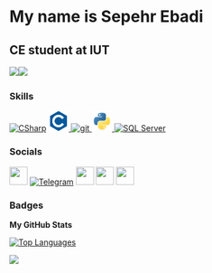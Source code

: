 My name is Sepehr Ebadi
===============================

CE student at IUT
-----------------------------


<a href="https://twitter.com/imsepeh_r" target="_blank" rel="noreferrer"><img
                  src="https://img.shields.io/twitter/follow/imsepeh_r?logo=twitter&style=for-the-badge&color=0891b2&labelColor=1c1917"
                /></a><a href="https://github.com/imsepehr" target="_blank" rel="noreferrer"><img
                  src="https://img.shields.io/github/followers/imsepehr?logo=github&style=for-the-badge&color=0891b2&labelColor=1c1917" /></a>
                  
### Skills
<p align="left">
            <a href="https://docs.microsoft.com/en-us/dotnet/csharp/" target="_blank" rel="noreferrer"><img src="https://raw.githubusercontent.com/danielcranney/readme-generator/main/public/icons/skills/csharp-colored.svg" width="36" height="36" alt="CSharp" /></a>
  <a href="" target="_blank" rel="noreferrer"> <img src="https://raw.githubusercontent.com/devicons/devicon/master/icons/c/c-plain.svg" alt="C" width="36" height="36"/> </a>
  <a href="" target="_blank" rel="noreferrer"> <img src="https://www.vectorlogo.zone/logos/git-scm/git-scm-icon.svg" alt="git" width="36" height="36"/> </a>
  <a href="" target="_blank" rel="noreferrer"> <img  src="https://raw.githubusercontent.com/devicons/devicon/master/icons/python/python-original.svg" alt="python" width="36" height="36"/> </a>
  <a href="" target="_blank" rel="noreferrer"> <img  src="https://github.com/file-icons/DevOpicons/blob/master/svg/mysql.svg" alt="SQL Server" width="36" height="36"/> </a>
   
</p>
                    
### Socials
                  
<p align="left">
    <a href="https://www.instagram.com/imsepeh_r" target="_blank" rel="noreferrer"><img src="https://raw.githubusercontent.com/danielcranney/readme-generator/main/public/icons/socials/instagram.svg" width="32" height="32" /></a>
    <a href="https://t.me/ImAlirewza" target="_blank" rel="noreferrer"><img src="https://www.vectorlogo.zone/logos/telegram/telegram-icon.svg" alt="Telegram" height="32" width="32" /></a>
  <a href="https://www.linkedin.com/in/sepehr1657" target="_blank" rel="noreferrer"><img src="https://raw.githubusercontent.com/danielcranney/readme-generator/main/public/icons/socials/linkedin.svg" width="32" height="32" /></a>
  <a href="https://www.twitter.com/imsepeh_r" target="_blank" rel="noreferrer"><img src="https://raw.githubusercontent.com/danielcranney/readme-generator/main/public/icons/socials/twitter.svg" width="32" height="32" /></a>
  <a href="https://www.github.com/imsepehr" target="_blank" rel="noreferrer"><img src="https://raw.githubusercontent.com/danielcranney/readme-generator/main/public/icons/socials/github-dark.svg" width="32" height="32" /></a>
</p>

### Badges

<b>My GitHub Stats</b>

<a href="https://github.com/imsepehr" align="left"><img width="400" src="https://github-readme-stats.vercel.app/api/top-langs/?username=imsepehr&langs_count=10&title_color=0891b2&text_color=ffffff&icon_color=0891b2&bg_color=1c1917&hide_border=true&locale=en&custom_title=Top%20%Languages" alt="Top Languages" /></a>

<img src="https://github-readme-stats.vercel.app/api?username=imsepehr&count_private=false&show_icons=true&hide_border=true&theme=github_dark">
